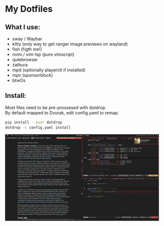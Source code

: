 # My Dotfiles
## What I use:
* sway / Waybar
* kitty (only way to get ranger image previews on wayland) 
* fish (figth me!)
* nvim / vim-lsp (pure vimscript)
* qutebrowser
* zathura
* mpd (optionally playerctl if installed)
* mpv (sponsorblock)
* btwOs

## Install:
Most files need to be pre-prossesed with dotdrop.    
By default mapped to Dvorak, edit config.yaml to remap.
```bash
pip install --user dotdrop
dotdrop -c config.yaml install
```
![image.png](./image.png)
